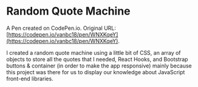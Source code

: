# Random Quote Machine

A Pen created on CodePen.io. Original URL: [https://codepen.io/vanbc18/pen/WNXKqeY](https://codepen.io/vanbc18/pen/WNXKqeY).

I created a random quote machine using a little bit of CSS, an array of objects to store all the quotes that I needed, 
React Hooks, and Bootstrap buttons & container (in order to make the app responsive) mainly because this project was there for us to display our knowledge about JavaScript front-end libraries.
